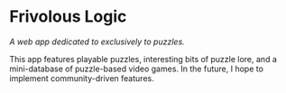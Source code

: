 # Frivolous Logic

_A web app dedicated to exclusively to puzzles._

This app features playable puzzles, interesting bits of puzzle lore, and a mini-database of puzzle-based video games. In the future, I hope to implement community-driven features.
